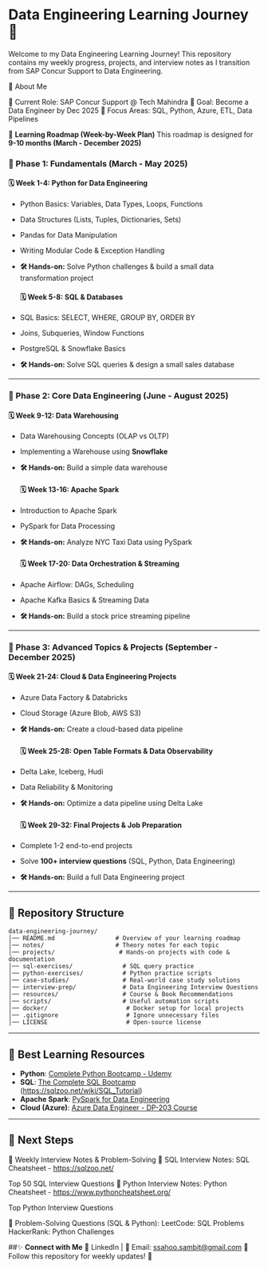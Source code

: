 # Data Engineering Learning Journey 🚀

Welcome to my Data Engineering Learning Journey! This repository contains my weekly progress, projects, and interview notes as I transition from SAP Concur Support to Data Engineering.

📌 About Me

🔹 Current Role: SAP Concur Support @ Tech Mahindra
🔹 Goal: Become a Data Engineer by Dec 2025
🔹 Focus Areas: SQL, Python, Azure, ETL, Data Pipelines

📅 **Learning Roadmap (Week-by-Week Plan)**
This roadmap is designed for **9-10 months (March - December 2025)**

### **📌 Phase 1: Fundamentals (March - May 2025)**

  #### **🗓 Week 1-4: Python for Data Engineering**
- Python Basics: Variables, Data Types, Loops, Functions
- Data Structures (Lists, Tuples, Dictionaries, Sets)
- Pandas for Data Manipulation
- Writing Modular Code & Exception Handling
- **🛠 Hands-on:** Solve Python challenges & build a small data transformation project

  #### **🗓 Week 5-8: SQL & Databases**
- SQL Basics: SELECT, WHERE, GROUP BY, ORDER BY
- Joins, Subqueries, Window Functions
- PostgreSQL & Snowflake Basics
- **🛠 Hands-on:** Solve SQL queries & design a small sales database

---

### **📌 Phase 2: Core Data Engineering (June - August 2025)**

  #### **🗓 Week 9-12: Data Warehousing**
- Data Warehousing Concepts (OLAP vs OLTP)
- Implementing a Warehouse using **Snowflake**
- **🛠 Hands-on:** Build a simple data warehouse

  #### **🗓 Week 13-16: Apache Spark**
- Introduction to Apache Spark
- PySpark for Data Processing
- **🛠 Hands-on:** Analyze NYC Taxi Data using PySpark

  #### **🗓 Week 17-20: Data Orchestration & Streaming**
- Apache Airflow: DAGs, Scheduling
- Apache Kafka Basics & Streaming Data
- **🛠 Hands-on:** Build a stock price streaming pipeline

---

### **📌 Phase 3: Advanced Topics & Projects (September - December 2025)**

  #### **🗓 Week 21-24: Cloud & Data Engineering Projects**
- Azure Data Factory & Databricks
- Cloud Storage (Azure Blob, AWS S3)
- **🛠 Hands-on:** Create a cloud-based data pipeline

  #### **🗓 Week 25-28: Open Table Formats & Data Observability**
- Delta Lake, Iceberg, Hudi
- Data Reliability & Monitoring
- **🛠 Hands-on:** Optimize a data pipeline using Delta Lake

  #### **🗓 Week 29-32: Final Projects & Job Preparation**
- Complete 1-2 end-to-end projects
- Solve **100+ interview questions** (SQL, Python, Data Engineering)
- **🛠 Hands-on:** Build a full Data Engineering project

---

## 📂 **Repository Structure**
```
data-engineering-journey/
│── README.md                 # Overview of your learning roadmap
│── notes/                    # Theory notes for each topic
│── projects/                  # Hands-on projects with code & documentation
│── sql-exercises/              # SQL query practice
│── python-exercises/           # Python practice scripts  
│── case-studies/               # Real-world case study solutions
│── interview-prep/             # Data Engineering Interview Questions  
│── resources/                  # Course & Book Recommendations  
│── scripts/                    # Useful automation scripts  
│── docker/                      # Docker setup for local projects  
│── .gitignore                   # Ignore unnecessary files  
│── LICENSE                      # Open-source license  
```
---

## 📖 **Best Learning Resources**

- **Python**: [Complete Python Bootcamp - Udemy](https://www.udemy.com/course/complete-python-bootcamp/)
- **SQL**: [The Complete SQL Bootcamp](https://www.udemy.com/course/the-complete-sql-bootcamp/) (https://sqlzoo.net/wiki/SQL_Tutorial)
- **Apache Spark**: [PySpark for Data Engineering](https://www.udemy.com/course/spark-and-python-for-big-data-with-pyspark/)
- **Cloud (Azure)**: [Azure Data Engineer - DP-203 Course](https://www.udemy.com/course/azure-data-engineering-dp-203/)

---

## 🚀 **Next Steps**

🔹 Weekly Interview Notes & Problem-Solving
📌 SQL Interview Notes:
SQL Cheatsheet - https://sqlzoo.net/

Top 50 SQL Interview Questions
📌 Python Interview Notes:
Python Cheatsheet - https://www.pythoncheatsheet.org/

Top Python Interview Questions

📌 Problem-Solving Questions (SQL & Python):
LeetCode: SQL Problems
HackerRank: Python Challenges



##✨ **Connect with Me**
💼 LinkedIn | 📧 Email: ssahoo.sambit@gmail.com
📌 Follow this repository for weekly updates! 🚀
